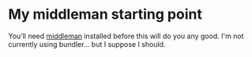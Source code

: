 # My middleman starting point
You&rsquo;ll need [middleman](https://github.com/middleman/middleman) installed before this will do you any good. I'm not currently using bundler&hellip; but I suppose I should.
